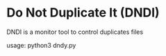 # Do Not Duplicate It (DNDI)
  DNDI is a monitor tool to control duplicates files
  
  usage: python3 dndy.py <path-to-watch>
